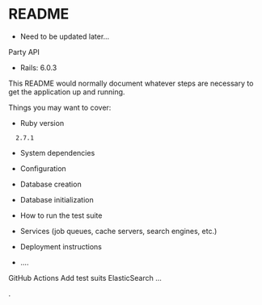# README

- Need to be updated later...

Party API

* Rails: 6.0.3

This README would normally document whatever steps are necessary to get the
application up and running.

Things you may want to cover:

- Ruby version

```
  2.7.1
```

- System dependencies

- Configuration

- Database creation

- Database initialization

- How to run the test suite

- Services (job queues, cache servers, search engines, etc.)

- Deployment instructions

- ....

GitHub Actions
Add test suits
ElasticSearch
...

.
